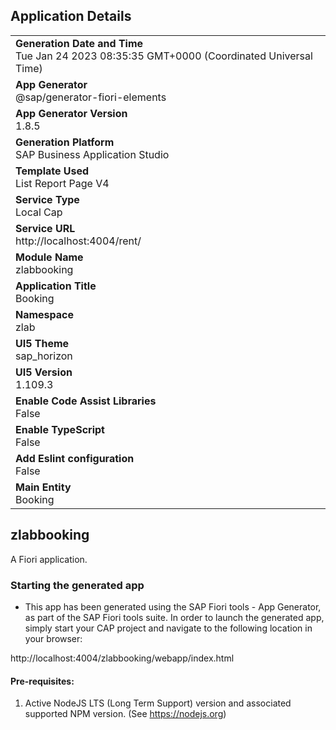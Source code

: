 ## Application Details
|               |
| ------------- |
|**Generation Date and Time**<br>Tue Jan 24 2023 08:35:35 GMT+0000 (Coordinated Universal Time)|
|**App Generator**<br>@sap/generator-fiori-elements|
|**App Generator Version**<br>1.8.5|
|**Generation Platform**<br>SAP Business Application Studio|
|**Template Used**<br>List Report Page V4|
|**Service Type**<br>Local Cap|
|**Service URL**<br>http://localhost:4004/rent/
|**Module Name**<br>zlabbooking|
|**Application Title**<br>Booking|
|**Namespace**<br>zlab|
|**UI5 Theme**<br>sap_horizon|
|**UI5 Version**<br>1.109.3|
|**Enable Code Assist Libraries**<br>False|
|**Enable TypeScript**<br>False|
|**Add Eslint configuration**<br>False|
|**Main Entity**<br>Booking|

## zlabbooking

A Fiori application.

### Starting the generated app

-   This app has been generated using the SAP Fiori tools - App Generator, as part of the SAP Fiori tools suite.  In order to launch the generated app, simply start your CAP project and navigate to the following location in your browser:

http://localhost:4004/zlabbooking/webapp/index.html

#### Pre-requisites:

1. Active NodeJS LTS (Long Term Support) version and associated supported NPM version.  (See https://nodejs.org)



